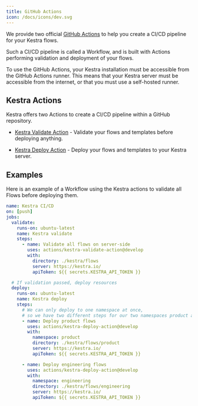 ```yaml
---
title: GitHub Actions
icon: /docs/icons/dev.svg
---
```


We provide two official [GitHub Actions](https://github.com/features/actions) to help you create a CI/CD pipeline for your Kestra flows.

Such a CI/CD pipeline is called a Workflow, and is built with Actions performing validation and deployment of your flows.

To use the GitHub Actions, your Kestra installation must be accessible from the GitHub Actions runner. This means that your Kestra server must be accessible from the internet, or that you must use a self-hosted runner.

## Kestra Actions

Kestra offers two Actions to create a CI/CD pipeline within a GitHub repository.

* [Kestra Validate Action](https://github.com/marketplace/actions/kestra-validate-action) - Validate your flows and templates before deploying anything.

* [Kestra Deploy Action](https://github.com/marketplace/actions/kestra-deploy-action) - Deploy your flows and templates to your Kestra server.

## Examples

Here is an example of a Workflow using the Kestra actions to validate all Flows before deploying them.


```yaml
name: Kestra CI/CD
on: [push]
jobs:
  validate:
    runs-on: ubuntu-latest
    name: Kestra validate
    steps:
      - name: Validate all flows on server-side
        uses: actions/kestra-validate-action@develop
        with:
          directory: ./kestra/flows
          server: https://kestra.io/
          apiToken: ${{ secrets.KESTRA_API_TOKEN }}

  # If validation passed, deploy resources
  deploy:
    runs-on: ubuntu-latest
    name: Kestra deploy
    steps:
      # We can only deploy to one namespace at once,
      # so we have two different steps for our two namespaces product and engineering
      - name: Deploy product flows
        uses: actions/kestra-deploy-action@develop
        with:
          namespace: product
          directory: ./kestra/flows/product
          server: https://kestra.io/
          apiToken: ${{ secrets.KESTRA_API_TOKEN }}

      - name: Deploy engineering flows
        uses: actions/kestra-deploy-action@develop
        with:
          namespace: engineering
          directory: ./kestra/flows/engineering
          server: https://kestra.io/
          apiToken: ${{ secrets.KESTRA_API_TOKEN }}
```

